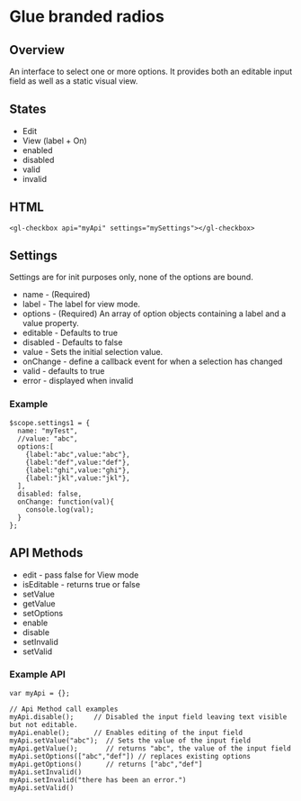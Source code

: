 # Glue branded radios
## Overview
An interface to select one or more options. It provides both an editable input field as well as a static visual view.

## States

* Edit
* View (label + On)
* enabled
* disabled
* valid
* invalid

## HTML

    <gl-checkbox api="myApi" settings="mySettings"></gl-checkbox>

## Settings
Settings are for init purposes only, none of the options are bound.

* name - (Required)
* label - The label for view mode.
* options - (Required)  An array of option objects containing a label and a value property. 
* editable - Defaults to true 
* disabled - Defaults to false
* value - Sets the initial selection value.
* onChange - define a callback event for when a selection has changed
* valid - defaults to true
* error - displayed when invalid

### Example 

    $scope.settings1 = {  
      name: "myTest",
      //value: "abc",
      options:[
        {label:"abc",value:"abc"},
        {label:"def",value:"def"},
        {label:"ghi",value:"ghi"},
        {label:"jkl",value:"jkl"},
      ],
      disabled: false,
      onChange: function(val){
        console.log(val);
      }
    };

## API Methods

* edit - pass false for View mode
* isEditable - returns true or false
* setValue 
* getValue 
* setOptions
* enable
* disable
* setInvalid
* setValid

### Example API

    var myApi = {};

    // Api Method call examples
    myApi.disable();     // Disabled the input field leaving text visible but not editable.
    myApi.enable();      // Enables editing of the input field
    myApi.setValue("abc");  // Sets the value of the input field
    myApi.getValue();       // returns "abc", the value of the input field
    myApi.setOptions(["abc","def"]) // replaces existing options
    myApi.getOptions()      // returns ["abc","def"]
    myApi.setInvalid()
    myApi.setInvalid("there has been an error.")
    myApi.setValid()
    
